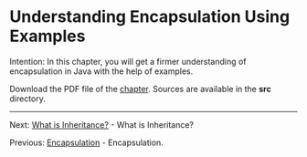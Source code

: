 # Understanding Encapsulation Using Examples

Intention: In this chapter, you will get a firmer understanding of encapsulation in Java with the help of examples.

Download the PDF file of the [chapter](chapter_10.pdf). Sources are available in the <b>src</b> directory. 

<hr>

Next: [What is Inheritance?](chapter_11.md "What is Inheritance?") - What is Inheritance?

Previous: [Encapsulation](chapter_9.md "Encapsulation") - Encapsulation.   
